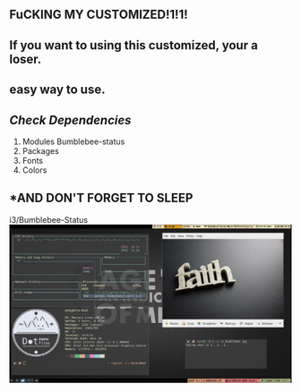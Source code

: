 FuCKING MY CUSTOMIZED!1!1!
-
If you want to using this customized, your a loser.
-
easy way to use.
-
*Check Dependencies*
-
1. Modules Bumblebee-status
2. Packages
3. Fonts
4. Colors

*AND DON'T FORGET TO SLEEP
-
i3/Bumblebee-Status
![alt text](https://github.com/Asky-M/.config/blob/master/i3_bumblebee.jpg)













